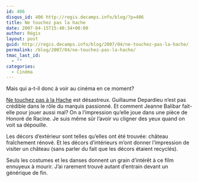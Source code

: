 ```yaml
---
id: 406
disqus_id: 406 http://regis.decamps.info/blog/?p=406
title: Ne touchez pas la hache
date: 2007-04-15T15:40:34+00:00
author: Régis
layout: post
guid: http://regis.decamps.info/blog/2007/04/ne-touchez-pas-la-hache/
permalink: /blog/2007/04/ne-touchez-pas-la-hache/
tmac_last_id:
  - ""
categories:
  - Cinéma
---
```

Mais qui a-t-il donc à voir au cinéma en ce moment?

[Ne touchez pas à la Hache](http://www.allocine.fr/film/fichefilm_gen_cfilm=110126.html) est désastreux. Guillaume Depardieu n’est pas crédible dans le rôle du marquis passionné. Et comment Jeanne Balibar fait-elle pour jouer aussi mal? On a l’impression qu’elle joue dans une pièce de Honoré de Racine. Je suis même sûr l’avoir vu cligner des yeux quand on voit sa dépouille. 

Les décors d’extérieur sont telles qu’elles ont été trouvée: château fraîchement rénové. Et les décors d’intérieurs m’ont donner l’impression de visiter un château (sans parler du fait que les décors étaient recyclés).

Seuls les costumes et les danses donnent un grain d’intérêt à ce film ennuyeux à mourir. J’ai rarement trouvé autant d’entrain devant un générique de fin.
